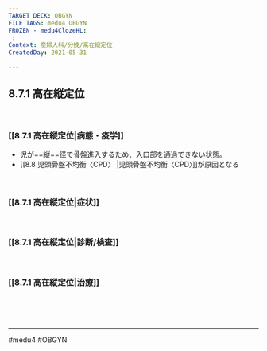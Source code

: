 ```yaml
---
TARGET DECK: OBGYN
FILE TAGS: medu4 OBGYN
FROZEN - medu4ClozeHL:
 : 
Context: 産婦人科/分娩/高在縦定位
CreatedDay: 2021-05-31

---
```


## 8.7.1 高在縦定位

<br>

### [[8.7.1 高在縦定位|病態・疫学]]
* 児が==縦==径で骨盤進入するため、入口部を通過できない状態。 
* [[8.8 児頭骨盤不均衡〈CPD〉 |児頭骨盤不均衡〈CPD〉]]が原因となる
<!--ID: 1622523510025-->


<br>

### [[8.7.1 高在縦定位|症状]]


<br>

### [[8.7.1 高在縦定位|診断/検査]]


<br>

### [[8.7.1 高在縦定位|治療]]


<br><br><br>

---
#medu4 #OBGYN
